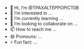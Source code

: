 - 👋 Hi, I’m @TPAXALTEPPOPICT0B
- 👀 I’m interested in ...
- 🌱 I’m currently learning ...
- 💞️ I’m looking to collaborate on ...
- 📫 How to reach me ...
- 😄 Pronouns: ...
- ⚡ Fun fact: ...

<!---
TPAXALTEPPOPICT0B/TPAXALTEPPOPICT0B is a ✨ special ✨ repository because its `README.md` (this file) appears on your GitHub profile.
You can click the Preview link to take a look at your changes.
--->
